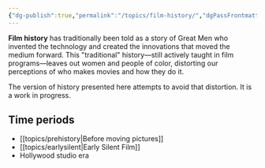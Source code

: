 ```yaml
---
{"dg-publish":true,"permalink":"/topics/film-history/","dgPassFrontmatter":true,"noteIcon":"","created":"2024-12-02T20:20:06.260-06:00","updated":"2024-12-02T20:29:47.120-06:00"}
---
```


**Film history** has traditionally been told as a story of Great Men who invented the technology and created the innovations that moved the medium forward. This "traditional" history—still actively taught in film programs—leaves out women and people of color, distorting our perceptions of who makes movies and how they do it.

The version of history presented here attempts to avoid that distortion. It is a work in progress.

## Time periods
- [[topics/prehistory\|Before moving pictures]]
- [[topics/earlysilent\|Early Silent Film]]
- Hollywood studio era